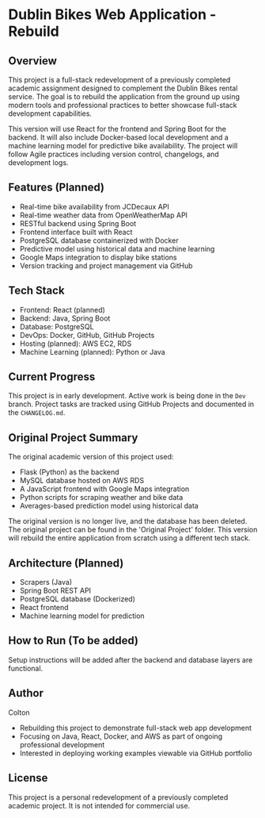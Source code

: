 # Dublin Bikes Web Application - Rebuild

## Overview

This project is a full-stack redevelopment of a previously completed academic assignment designed to complement the Dublin Bikes rental service. The goal is to rebuild the application from the ground up using modern tools and professional practices to better showcase full-stack development capabilities.

This version will use React for the frontend and Spring Boot for the backend. It will also include Docker-based local development and a machine learning model for predictive bike availability. The project will follow Agile practices including version control, changelogs, and development logs.

## Features (Planned)

- Real-time bike availability from JCDecaux API
- Real-time weather data from OpenWeatherMap API
- RESTful backend using Spring Boot
- Frontend interface built with React
- PostgreSQL database containerized with Docker
- Predictive model using historical data and machine learning
- Google Maps integration to display bike stations
- Version tracking and project management via GitHub

## Tech Stack

- Frontend: React (planned)
- Backend: Java, Spring Boot
- Database: PostgreSQL
- DevOps: Docker, GitHub, GitHub Projects
- Hosting (planned): AWS EC2, RDS
- Machine Learning (planned): Python or Java

## Current Progress

This project is in early development. Active work is being done in the `Dev` branch. Project tasks are tracked using GitHub Projects and documented in the `CHANGELOG.md`.

## Original Project Summary

The original academic version of this project used:

- Flask (Python) as the backend
- MySQL database hosted on AWS RDS
- A JavaScript frontend with Google Maps integration
- Python scripts for scraping weather and bike data
- Averages-based prediction model using historical data

The original version is no longer live, and the database has been deleted. The original project can be found in the 'Original Project' folder. This version will rebuild the entire application from scratch using a different tech stack.

## Architecture (Planned)

- Scrapers (Java)
- Spring Boot REST API
- PostgreSQL database (Dockerized)
- React frontend
- Machine learning model for prediction

## How to Run (To be added)

Setup instructions will be added after the backend and database layers are functional.

## Author

Colton

- Rebuilding this project to demonstrate full-stack web app development
- Focusing on Java, React, Docker, and AWS as part of ongoing professional development
- Interested in deploying working examples viewable via GitHub portfolio

## License

This project is a personal redevelopment of a previously completed academic project. It is not intended for commercial use.

